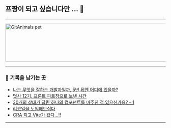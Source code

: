 ## 프짱이 되고 싶습니다만 ... 🦝

---

<a href="https://github.com/Paicearea">
  <img
    src="https://render.gitanimals.org/lines/Paicearea?pet-id=59005949794497113"
    width="800"
    height="120"
    alt="GitAnimals pet"
  />
</a>

---

### 📝 기록을 남기는 곳

<!-- BLOG-POST-LIST:START -->
- [나는 무엇을 잘하는 개발자일까, 5년 뒤엔 어디에 있을까?](https://paicearea.tistory.com/71)
- [멋사 12기, 프론트 파트장으로 보낸 시간](https://paicearea.tistory.com/70)
- [30개의 상태가 달린 하나의 컴포넌트를 마주친 적 있으신가요? - 1](https://paicearea.tistory.com/69)
- [리코일을 도입해보십다](https://paicearea.tistory.com/68)
- [CRA 지고 Vite가 왔다...!!](https://paicearea.tistory.com/67)
<!-- BLOG-POST-LIST:END -->

---